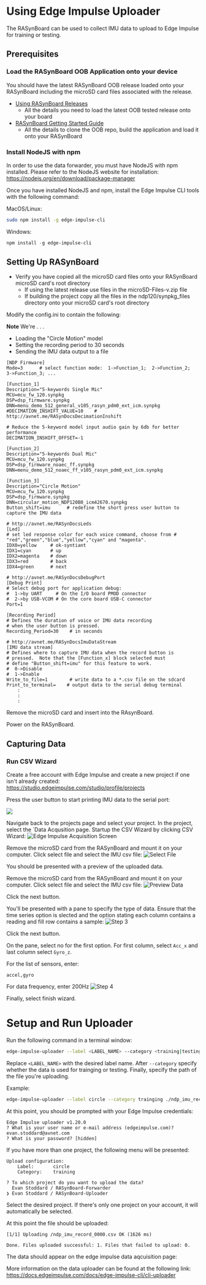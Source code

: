 # Using Edge Impulse Uploader

The RASynBoard can be used to collect IMU data to upload to Edge Impulse for training or testing.

## Prerequisites

### Load the RASynBoard OOB Application onto your device
You should have the latest RASynBoard OOB release loaded onto your RASynBoard including the microSD card files associated with the release.

- [Using RASynBoard Releases](./UsingRASynbBoardReleases.md)
    - All the details you need to load the latest OOB tested release onto your board
- [RASynBoard Getting Started Guide](./RASyBoardGettingStarted.md)
    - All the details to clone the OOB repo, build the application and load it onto your RASynBoard

### Install NodeJS with npm
In order to use the data forwarder, you must have NodeJS with npm installed. Please refer to the NodeJS website for installation: https://nodejs.org/en/download/package-manager

Once you have installed NodeJS and npm, install the Edge Impulse CLI tools with the following command:

MacOS/Linux:

```bash
sudo npm install -g edge-impulse-cli
```

Windows:

```Powershell
npm install -g edge-impulse-cli
```

## Setting Up RASynBoard
- Verify you have copied all the microSD card files onto your RASynBoard microSD card's root directory
    - If using the latest release use files in the microSD-Files-v<current version>.zip file
    - If building the project copy all the files in the ndp120/synpkg_files directory onto your microSD card's root directory

Modify the config.ini to contain the following:

**Note** We're . . . 
- Loading the "Circle Motion" model
- Setting the recording period to 30 seconds
- Sending the IMU data output to a file

```
[NDP Firmware]
Mode=3      # select function mode:  1->Function_1;  2->Function_2;  3->Function_3; ...

[Function_1]
Description="5-keywords Single Mic"
MCU=mcu_fw_120.synpkg
DSP=dsp_firmware.synpkg
DNN=menu_demo_512_general_v105_rasyn_pdm0_ext_icm.synpkg
#DECIMATION_INSHIFT_VALUE=10    # http://avnet.me/RASynDocsDecimationInshift

# Reduce the 5-keyword model input audio gain by 6db for better performance
DECIMATION_INSHIFT_OFFSET=-1

[Function_2]
Description="5-keywords Dual Mic"
MCU=mcu_fw_120.synpkg
DSP=dsp_firmware_noaec_ff.synpkg
DNN=menu_demo_512_noaec_ff_v105_rasyn_pdm0_ext_icm.synpkg

[Function_3]
Description="Circle Motion"
MCU=mcu_fw_120.synpkg
DSP=dsp_firmware.synpkg
DNN=circular_motion_NDP120B0_icm42670.synpkg
Button_shift=imu      # redefine the short press user button to capture the IMU data

# http://avnet.me/RASynDocsLeds
[Led]
# set led response color for each voice command, choose from # "red","green","blue","yellow","cyan" and "magenta".
IDX0=yellow     # ok-syntiant
IDX1=cyan       # up
IDX2=magenta    # down
IDX3=red        # back
IDX4=green      # next

# http://avnet.me/RASynDocsDebugPort
[Debug Print]
# Select debug port for application debug:  
#  1->by UART     # On the I/O board PMOD connector
#  2->by USB-VCOM # On the core board USB-C connector
Port=1         

[Recording Period] 
# Defines the duration of voice or IMU data recording 
# when the user button is pressed.
Recording_Period=30    # in seconds

# http://avnet.me/RASynDocsImuDataStream
[IMU data stream]
# Defines where to capture IMU data when the record button is 
# pressed.  Note that the [Function_x] block selected must
# define "Button_shift=imu" for this feature to work.   
#  0->Disable
#  1->Enable
Write_to_file=1        # write data to a *.csv file on the sdcard
Print_to_terminal=    # output data to the serial debug terminal
    :
    :
    :
```
Remove the microSD card and insert into the RAsynBoard.

Power on the RASynBoard.

## Capturing Data

### Run CSV Wizard

Create a free account with Edge Impulse and create a new project if one isn't already created: https://studio.edgeimpulse.com/studio/profile/projects

Press the user button to start printing IMU data to the serial port:

![](assets/images/UserButton.jpg "")

Navigate back to the projects page and select your project. In the project, select the `Data Acqusition page. Startup the CSV Wizard by clicking CSV Wizard:
![Edge Impulse Acquisition Screen](assets/images/acq_upload_button.png "Edge Impulse Acquisition Screen")

Remove the microSD card from the RASynBoard and mount it on your computer. Click select file and select the IMU csv file:
![Select File](assets/images/acq_select_file.png "Select File")

You should be presented with a preview of the uploaded data.

Remove the microSD card from the RASynBoard and mount it on your computer. Click select file and select the IMU csv file:
![Preview Data](assets/images/acq_preview.png "Preview Data")

Click the next button.

You'll be presented with a pane to specify the type of data. Ensure that the time series option is slected and the option stating each column contains a reading and fill row contains a sample:
![Step 3](assets/images/acq_upload_step_3.png "Step 3")

Click the next button.

On the pane, select no for the first option. For first column, select `Acc_x` and last column select `Gyro_z`.

For the list of sensors, enter:

```
accel,gyro
```

For data frequency, enter 200Hz
![Step 4](assets/images/acq_upload_step_4.png "Step 4")

Finally, select finish wizard.

# Setup and Run Uploader

Run the following command in a terminal window:

```bash
edge-impulse-uploader --label <LABEL_NAME> --category <training|testing> <PATH TO CSV FILE>
```

Replace `<LABEL_NAME>` with the desired label name. After `--category` specify whether the data is used for trainging or testing. Finally, specify the path of the file you're uploading. 

Example:

```bash
edge-impulse-uploader --label circle --category trainging ./ndp_imu_record_0000.csv
```

At this point, you should be prompted with your Edge Impulse credentials:

```
Edge Impulse uploader v1.20.0
? What is your user name or e-mail address (edgeimpulse.com)? evan.stoddard@avnet.com
? What is your password? [hidden]
```

If you have more than one project, the following menu will be presented:

```
Upload configuration:
    Label:       circle
    Category:    training

? To which project do you want to upload the data? 
  Evan Stoddard / RASynBoard-Forwarder 
❯ Evan Stoddard / RASynBoard-Uploader 
```

Select the desired project. If there's only one project on your account, it will automatically be selected.

At this point the file should be uploaded:

```
[1/1] Uploading /ndp_imu_record_0000.csv OK (1626 ms)

Done. Files uploaded successful: 1. Files that failed to upload: 0.
```

The data should appear on the edge impulse data aqcuisition page:

More information on the data uploader can be found at the following link: https://docs.edgeimpulse.com/docs/edge-impulse-cli/cli-uploader